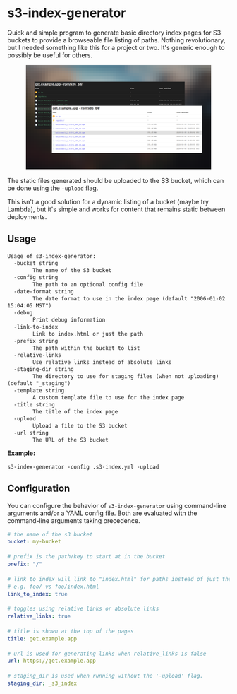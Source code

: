 # s3-index-generator

Quick and simple program to generate basic directory index pages for S3
buckets to provide a browseable file listing of paths. Nothing revolutionary,
but I needed something like this for a project or two. It's generic enough to
possibly be useful for others.

<p align="center">
  <img width="420" height="236" alt="screenshot" src=".github/readme/screenshot.png" />
</p>

The static files generated should be uploaded to the S3 bucket, which can be
done using the `-upload` flag.

This isn't a good solution for a dynamic listing of a bucket (maybe try
Lambda), but it's simple and works for content that remains static between
deployments.

## Usage

```plain
Usage of s3-index-generator:
  -bucket string
    	The name of the S3 bucket
  -config string
    	The path to an optional config file
  -date-format string
    	The date format to use in the index page (default "2006-01-02 15:04:05 MST")
  -debug
    	Print debug information
  -link-to-index
    	Link to index.html or just the path
  -prefix string
    	The path within the bucket to list
  -relative-links
    	Use relative links instead of absolute links
  -staging-dir string
    	The directory to use for staging files (when not uploading) (default "_staging")
  -template string
    	A custom template file to use for the index page
  -title string
    	The title of the index page
  -upload
    	Upload a file to the S3 bucket
  -url string
    	The URL of the S3 bucket
```

__Example:__

```shell
s3-index-generator -config .s3-index.yml -upload
```

## Configuration

You can configure the behavior of `s3-index-generator` using command-line arguments
and/or a YAML config file. Both are evaluated with the command-line arguments
taking precedence.

```yaml
# the name of the s3 bucket
bucket: my-bucket

# prefix is the path/key to start at in the bucket
prefix: "/"

# link to index will link to "index.html" for paths instead of just the path.
# e.g. foo/ vs foo/index.html
link_to_index: true

# toggles using relative links or absolute links
relative_links: true

# title is shown at the top of the pages
title: get.example.app

# url is used for generating links when relative_links is false
url: https://get.example.app

# staging_dir is used when running without the '-upload' flag.
staging_dir: _s3_index
```
